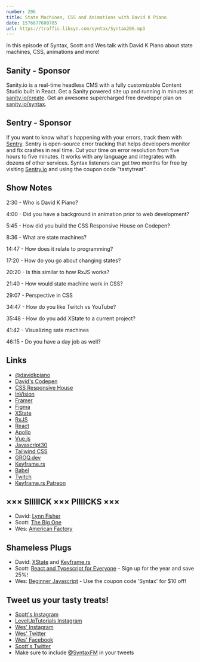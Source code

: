 ```yaml
---
number: 206
title: State Machines, CSS and Animations with David K Piano
date: 1576677600785
url: https://traffic.libsyn.com/syntax/Syntax206.mp3
---
```


In this episode of Syntax, Scott and Wes talk with David K Piano about state machines, CSS, animations and more!

## Sanity - Sponsor
Sanity.io is a real-time headless CMS with a fully customizable Content Studio built in React. Get a Sanity powered site up and running in minutes at [sanity.io/create](https://www.sanity.io/create). Get an awesome supercharged free developer plan on [sanity.io/syntax](https://www.sanity.io/syntax).

## Sentry - Sponsor
If you want to know what's happening with your errors, track them with [Sentry](https://sentry.io/). Sentry is open-source error tracking that helps developers monitor and fix crashes in real time. Cut your time on error resolution from five hours to five minutes. It works with any language and integrates with dozens of other services. Syntax listeners can get two months for free by visiting [Sentry.io](https://sentry.io/) and using the coupon code "tastytreat".

## Show Notes

2:30 - Who is David K Piano?

4:00 - Did you have a background in animation prior to web development?

5:45 - How did you build the CSS Responsive House on Codepen?

8:36 - What are state machines?

14:47 - How does it relate to programming?

17:20 - How do you go about changing states?

20:20 - Is this similar to how RxJS works?

21:40 - How would state machine work in CSS?

29:07 - Perspective in CSS

34:47 - How do you like Twitch vs YouTube?

35:48 - How do you add XState to a current project?

41:42 - Visualizing sate machines

46:15 - Do you have a day job as well?

## Links
* [@davidkpiano](https://twitter.com/davidkpiano)
* [David's Codepen](https://codepen.io/davidkpiano)
* [CSS Responsive House](https://codepen.io/davidkpiano/pen/xLKBpM)
* [InVision](https://www.invisionapp.com/)
* [Framer](https://www.framer.com/)
* [Figma](https://www.figma.com/)
* [XState](https://xstate.js.org/docs/)
* [RxJS](https://rxjs-dev.firebaseapp.com/)
* [React](https://reactjs.org/)
* [Apollo](https://www.apollographql.com/)
* [Vue.js](https://vuejs.org/)
* [Javascript30](https://javascript30.com/)
* [Tailwind CSS](https://tailwindcss.com/)
* [GROQ.dev](https://groq.dev/)
* [Keyframe.rs](https://keyframe.rs/)
* [Babel](https://babeljs.io/)
* [Twitch](https://www.twitch.tv/)
* [Keyframe.rs Patreon](https://www.patreon.com/keyframers)

## ××× SIIIIICK ××× PIIIICKS ×××
* David: [Lynn Fisher](https://lynnandtonic.com/)
* Scott: [The Big One](https://the-big-one.scpr.org/)
* Wes: [American Factory](https://www.netflix.com/title/81090071)

## Shameless Plugs
* David: [XState](https://xstate.js.org/docs/) and [Keyframe.rs](https://keyframe.rs/)
* Scott: [React and Typescript for Everyone](https://www.leveluptutorials.com/pro) - Sign up for the year and save 25%!
* Wes: [Beginner Javascript](https://beginnerjavascript.com) - Use the coupon code 'Syntax' for $10 off!

## Tweet us your tasty treats!
* [Scott's Instagram](https://www.instagram.com/stolinski/)
* [LevelUpTutorials Instagram](https://www.instagram.com/LevelUpTutorials/)
* [Wes' Instagram](https://www.instagram.com/wesbos/)
* [Wes' Twitter](https://twitter.com/wesbos)
* [Wes' Facebook](https://www.facebook.com/wesbos.developer)
* [Scott's Twitter](https://twitter.com/stolinski)
* Make sure to include [@SyntaxFM](https://twitter.com/SyntaxFM) in your tweets
